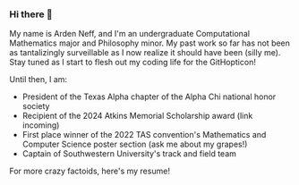 ### Hi there 👋

<!--
**ardenBarden/ardenBarden** is a ✨ _special_ ✨ repository because its `README.md` (this file) appears on your GitHub profile.
I hooked up wakatime... https://wakatime.com/plugins/status?onboarding=true

Maybe consider coding C++ projects in here and transfer them over HEHE
Look at readmes of people you like and copy stuffies hehe. 
Get "pro" for free for being a student methinks

Consider Github desktop so that you can send changes direct to computer. If I do that, then I can make changes in an IDE I like, like eclipse or vscode

Here are some ideas to get you started:

- 🔭 I’m currently working on ...
- 🌱 I’m currently learning ...
- 👯 I’m looking to collaborate on ...
- 🤔 I’m looking for help with ...
- 💬 Ask me about ...
- 📫 How to reach me: ...
- 😄 Pronouns: ...
- ⚡ Fun fact: ...
-->

My name is Arden Neff, and I'm an undergraduate Computational Mathematics major and Philosophy minor. My past work so far has not been as tantalizingly surveillable as I now realize it should have been (silly me). Stay tuned as I start to flesh out my coding life for the GitHopticon!

Until then, I am:

- President of the Texas Alpha chapter of the Alpha Chi national honor society
- Recipient of the 2024 Atkins Memorial Scholarship award (link incoming)
- First place winner of the 2022 TAS convention's Mathematics and Computer Science poster section (ask me about my grapes!)
- Captain of Southwestern University's track and field team

For more crazy factoids, here's my resume!
